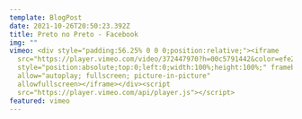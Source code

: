 ```yaml
---
template: BlogPost
date: 2021-10-26T20:50:23.392Z
title: Preto no Preto - Facebook
img: ""
vimeo: <div style="padding:56.25% 0 0 0;position:relative;"><iframe
  src="https://player.vimeo.com/video/372447970?h=00c5791442&color=efe200&title=0&byline=0&portrait=0"
  style="position:absolute;top:0;left:0;width:100%;height:100%;" frameborder="0"
  allow="autoplay; fullscreen; picture-in-picture"
  allowfullscreen></iframe></div><script
  src="https://player.vimeo.com/api/player.js"></script>
featured: vimeo
---
```

